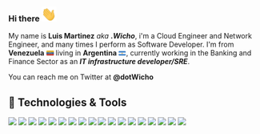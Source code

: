 ### Hi there <img src="https://github.com/dotWicho/dotWicho/blob/master/hi.gif" width="30px">

My name is **Luis Martinez** _aka_ **_.Wicho_**, i'm a Cloud Engineer and Network Engineer, and many times I perform as Software Developer.
I'm from **Venezuela** <img src="https://github.com/dotWicho/dotWicho/blob/master/ve.png" width="15px"> living in **Argentina** <img src="https://github.com/dotWicho/dotWicho/blob/master/ar.png" width="15px">, currently working in the Banking and Finance Sector as an _**IT infrastructure developer/SRE**_.
 
You can reach me on Twitter at **@dotWicho** 

## 🔧 Technologies & Tools
![](https://img.shields.io/badge/OS-Linux-informational?style=flat&logo=linux&logoColor=white&color=006600)
![](https://img.shields.io/badge/Editor-IntelliJ_IDEA-informational?style=flat&logo=intellij-idea&logoColor=white&color=006600)
![](https://img.shields.io/badge/Editor-GoLand-informational?style=flat&logo=intellij-idea&logoColor=white&color=006600)
![](https://img.shields.io/badge/Code-Python-informational?style=flat&logo=python&logoColor=yellow&color=006600)
![](https://img.shields.io/badge/Code-Scala-informational?style=flat&logo=scala&logoColor=red&color=006600)
![](https://img.shields.io/badge/Code-Golang-informational?style=flat&logo=go&logoColor=blue&color=006600)
![](https://img.shields.io/badge/Code-Make-informational?style=flat&logo=cmake&logoColor=white&color=006600)
![](https://img.shields.io/badge/Shell-Bash-informational?style=flat&logo=gnu-bash&logoColor=white&color=006600)
![](https://img.shields.io/badge/Tools-PostgreSQL-informational?style=flat&logo=postgresql&logoColor=blue&color=006600)
![](https://img.shields.io/badge/Tools-MySQL-informational?style=flat&logo=mysql&logoColor=blue&color=006600)
![](https://img.shields.io/badge/Tools-Docker-informational?style=flat&logo=docker&logoColor=blue&color=006600)
![](https://img.shields.io/badge/Tools-Kubernetes-informational?style=flat&logo=kubernetes&logoColor=blue&color=006600)
![](https://img.shields.io/badge/Tools-Red_Hat_OpenShift-informational?style=flat&logo=red-hat-open-shift&logoColor=white&color=006600)
![](https://img.shields.io/badge/Cloud-Digital_Ocean-informational?style=flat&logo=digitalocean&logoColor=white&color=006600)
![](https://img.shields.io/badge/Cloud-Azure-informational?style=flat&logo=azure&logoColor=white&color=006600)
![](https://img.shields.io/badge/Cloud-AWS-informational?style=flat&logo=aws&logoColor=white&color=006600)
![](https://img.shields.io/badge/Cloud-AWS-informational?style=flat&logo=aws&logoColor=white&color=006600)
![](https://img.shields.io/badge/Cloud-Google-informational?style=flat&logo=google&logoColor=white&color=006600)

<!-- **dotWicho/dotWicho** is a ✨ _special_ ✨ repository because its `README.md` (this file) appears on your GitHub profile.
<p align='center'>
<a href="https://"><img height="30" src="https://raw.githubusercontent.com/dotWicho/dotWicho/main/icon/dev.png"></a>&nbsp;&nbsp;
<a href="https://twitter.com/dotWicho"><img height="30" src="https://github.com/dotWicho/dotWicho/blob/main/icon/twitter.png?raw=true"></a>&nbsp;&nbsp;
<a href="https://www.linkedin.com/in//"><img height="30" src="https://github.com/dotWicho/dotWicho/blob/main/icon/linkedin.png?raw=true"></a>
</p>
-->
<!--
Here are some ideas to get you started:

- 🔭 I’m currently working on ...
- 🌱 I’m currently learning ...
- 👯 I’m looking to collaborate on ...
- 🤔 I’m looking for help with ...
- 💬 Ask me about ...
- 📫 How to reach me: ...
- 😄 Pronouns: ...
- ⚡ Fun fact: ...
-->
